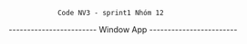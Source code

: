                 Code NV3 - sprint1 Nhóm 12
------------------------ Window App ------------------------
